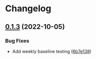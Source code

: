 # Changelog

## [0.1.3](https://github.com/devknoll/container-query-polyfill/compare/v0.1.2...v0.1.3) (2022-10-05)


### Bug Fixes

* Add weekly baseline testing ([6b7e138](https://github.com/devknoll/container-query-polyfill/commit/6b7e1386292a9217800b9a705bd34bc70293a900))
